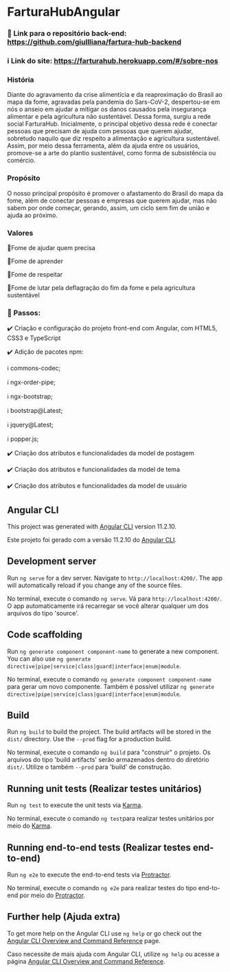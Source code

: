# FarturaHubAngular

### :beginner: Link para o repositório back-end: https://github.com/giullliana/fartura-hub-backend
### :information_source: Link do site: https://farturahub.herokuapp.com/#/sobre-nos

### História

   Diante do agravamento da crise alimentícia e da reaproximação do Brasil ao mapa da fome, agravadas pela pandemia do Sars-CoV-2, despertou-se em nós o anseio em ajudar a mitigar os danos causados pela insegurança alimentar e pela agricultura não sustentável. Dessa forma, surgiu a rede social FarturaHub. Inicialmente, o principal objetivo dessa rede é conectar pessoas que precisam de ajuda com pessoas que querem ajudar, sobretudo naquilo que diz respeito a alimentação e agricultura sustentável. Assim, por meio dessa ferramenta, além da ajuda entre os usuários, promove-se a arte do plantio sustentável, como forma de subsistência ou comércio.
  
### Propósito

   O nosso principal propósito é promover o afastamento do Brasil do mapa da fome, além de conectar pessoas e empresas que querem ajudar, mas não sabem por onde começar, gerando, assim, um ciclo sem fim de união e ajuda ao próximo.
  
### Valores
:triangular_flag_on_post:Fome de ajudar quem precisa

:triangular_flag_on_post:Fome de aprender

:triangular_flag_on_post:Fome de respeitar

:triangular_flag_on_post:Fome de lutar pela deflagração do fim da fome e pela agricultura sustentável


### :beginner: Passos:

:heavy_check_mark: Criação e configuração do projeto front-end com Angular, com HTML5, CSS3 e TypeScript


:heavy_check_mark: Adição de pacotes npm:

  :information_source: commons-codec;

  :information_source: ngx-order-pipe;

  :information_source: ngx-bootstrap;

  :information_source: bootstrap@Latest;

  :information_source: jquery@Latest;

  :information_source: popper.js;


:heavy_check_mark: Criação dos atributos e funcionalidades da model de postagem


:heavy_check_mark: Criação dos atributos e funcionalidades da model de tema


:heavy_check_mark: Criação dos atributos e funcionalidades da model de usuário


## Angular CLI

This project was generated with [Angular CLI](https://github.com/angular/angular-cli) version 11.2.10.

Este projeto foi gerado com a versão 11.2.10 do [Angular CLI](https://github.com/angular/angular-cli).

## Development server

Run `ng serve` for a dev server. Navigate to `http://localhost:4200/`. The app will automatically reload if you change any of the source files.

No terminal, execute o comando `ng serve`. Vá para `http://localhost:4200/`. O app automaticamente irá recarregar se você alterar qualquer um dos arquivos do tipo 'source'.

## Code scaffolding

Run `ng generate component component-name` to generate a new component. You can also use `ng generate directive|pipe|service|class|guard|interface|enum|module`.

No terminal, execute o comando `ng generate component component-name` para gerar um novo componente. Também é possível utilizar `ng generate directive|pipe|service|class|guard|interface|enum|module`.

## Build

Run `ng build` to build the project. The build artifacts will be stored in the `dist/` directory. Use the `--prod` flag for a production build.

No terminal, execute o comando `ng build` para "construir" o projeto. Os arquivos do tipo 'build artifacts' serão armazenados dentro do diretório `dist/`. Utilize o também `--prod` para 'build' de construção.

## Running unit tests (Realizar testes unitários)

Run `ng test` to execute the unit tests via [Karma](https://karma-runner.github.io).

No terminal, execute o comando `ng test`para realizar testes unitários por meio do [Karma](https://karma-runner.github.io).

## Running end-to-end tests (Realizar testes end-to-end)

Run `ng e2e` to execute the end-to-end tests via [Protractor](http://www.protractortest.org/).

No terminal, execute o comando `ng e2e` para realizar testes do tipo end-to-end por meio do [Protractor](http://www.protractortest.org/).

## Further help (Ajuda extra)

To get more help on the Angular CLI use `ng help` or go check out the [Angular CLI Overview and Command Reference](https://angular.io/cli) page.

Caso necessite de mais ajuda com Angular CLI, utilize `ng help` ou acesse a página [Angular CLI Overview and Command Reference](https://angular.io/cli).
